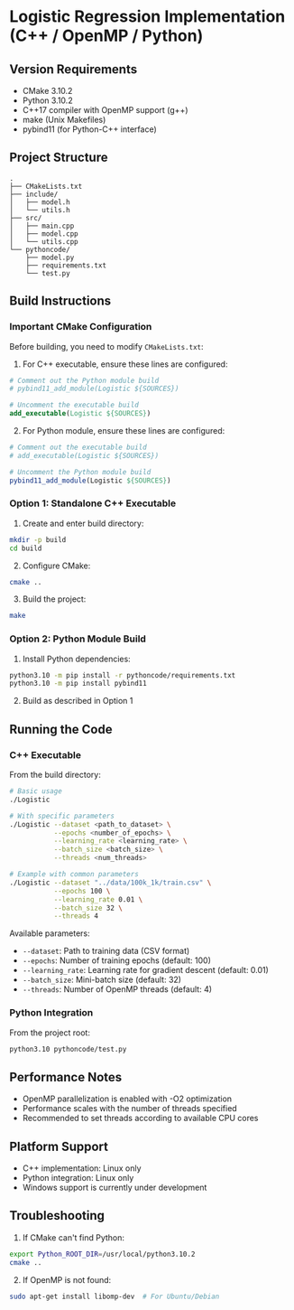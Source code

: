 # Logistic Regression Implementation (C++ / OpenMP / Python)

## Version Requirements
- CMake 3.10.2
- Python 3.10.2
- C++17 compiler with OpenMP support (g++)
- make (Unix Makefiles)
- pybind11 (for Python-C++ interface)

## Project Structure
```
.
├── CMakeLists.txt
├── include/
│   ├── model.h
│   └── utils.h
├── src/
│   ├── main.cpp
│   ├── model.cpp
│   └── utils.cpp
└── pythoncode/
    ├── model.py
    ├── requirements.txt
    └── test.py
```

## Build Instructions

### Important CMake Configuration
Before building, you need to modify `CMakeLists.txt`:

1. For C++ executable, ensure these lines are configured:
```cmake
# Comment out the Python module build
# pybind11_add_module(Logistic ${SOURCES})

# Uncomment the executable build
add_executable(Logistic ${SOURCES})
```

2. For Python module, ensure these lines are configured:
```cmake
# Comment out the executable build
# add_executable(Logistic ${SOURCES})

# Uncomment the Python module build
pybind11_add_module(Logistic ${SOURCES})
```

### Option 1: Standalone C++ Executable

1. Create and enter build directory:
```bash
mkdir -p build
cd build
```

2. Configure CMake:
```bash
cmake ..
```

3. Build the project:
```bash
make
```

### Option 2: Python Module Build

1. Install Python dependencies:
```bash
python3.10 -m pip install -r pythoncode/requirements.txt
python3.10 -m pip install pybind11
```

2. Build as described in Option 1

## Running the Code

### C++ Executable
From the build directory:

```bash
# Basic usage
./Logistic

# With specific parameters
./Logistic --dataset <path_to_dataset> \
           --epochs <number_of_epochs> \
           --learning_rate <learning_rate> \
           --batch_size <batch_size> \
           --threads <num_threads>

# Example with common parameters
./Logistic --dataset "../data/100k_1k/train.csv" \
           --epochs 100 \
           --learning_rate 0.01 \
           --batch_size 32 \
           --threads 4
```

Available parameters:
- `--dataset`: Path to training data (CSV format)
- `--epochs`: Number of training epochs (default: 100)
- `--learning_rate`: Learning rate for gradient descent (default: 0.01)
- `--batch_size`: Mini-batch size (default: 32)
- `--threads`: Number of OpenMP threads (default: 4)

### Python Integration
From the project root:
```bash
python3.10 pythoncode/test.py
```

## Performance Notes
- OpenMP parallelization is enabled with -O2 optimization
- Performance scales with the number of threads specified
- Recommended to set threads according to available CPU cores

## Platform Support
- C++ implementation: Linux only
- Python integration: Linux only
- Windows support is currently under development

## Troubleshooting
1. If CMake can't find Python:
```bash
export Python_ROOT_DIR=/usr/local/python3.10.2
cmake ..
```

2. If OpenMP is not found:
```bash
sudo apt-get install libomp-dev  # For Ubuntu/Debian
```